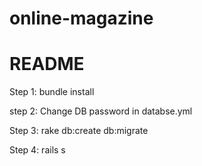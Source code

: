 # online-magazine

# README

Step 1: bundle install

step 2: Change DB password in databse.yml

Step 3: rake db:create db:migrate

Step 4: rails s
